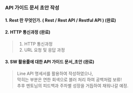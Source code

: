 ###
### API 가이드 문서 초안 작성
  
   
#### 1. Rest 란 무엇인가. ( Rest / Rest API / Restful API ) (완료)  
  
#### 2. HTTP 통신과정 (완료)   
> 1) HTTP 통신과정  
> 2) URL 요청 및 응답 과정  
  
#### 3. SW 활용률에 대한 API 가이드 문서_초안 (완료)  
> Line API 명세서를 활용하여 작성하였으나,  
> 막히는 부분은 연한 회색으로 블러 처리 하여 공백처럼 보류!  
> 추후 멘토님의 피드백과 주차별 성장을 거듭하여 채워나갈 예정.  



  
